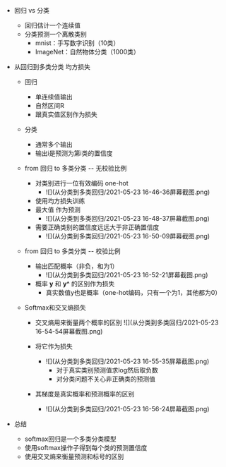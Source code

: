 * 回归 vs 分类

  * 回归估计一个连续值
  * 分类预测一个离散类别
    * mnist：手写数字识别（10类）
    * ImageNet：自然物体分类（1000类）

* 从回归到多类分类 均方损失

  * 回归

    * 单连续值输出
    * 自然区间R
    * 跟真实值区别作为损失

  * 分类

    * 通常多个输出
    * 输出i是预测为第i类的置信度

  * from 回归 to 多类分类 -- 无校验比例

    * 对类别进行一位有效编码 one-hot
      * ![](从分类到多类回归/2021-05-23 16-46-36屏幕截图.png)
    * 使用均方损失训练
    * 最大值 作为预测
      * ![](从分类到多类回归/2021-05-23 16-48-37屏幕截图.png)
    * 需要正确类别的置信度远远大于非正确置信度
      * ![](从分类到多类回归/2021-05-23 16-50-09屏幕截图.png)

  * from 回归 to 多类分类  --  校验比例

    * 输出匹配概率（非负，和为1）
      * ![](从分类到多类回归/2021-05-23 16-52-21屏幕截图.png)
    * 概率 **y** 和 **y^** 的区别作为损失
      * 真实数值y也是概率（one-hot编码，只有一个为1，其他都为0）

  * Softmax和交叉熵损失

    * 交叉熵用来衡量两个概率的区别  ![](从分类到多类回归/2021-05-23 16-54-54屏幕截图.png)

    * 将它作为损失

      * ![](从分类到多类回归/2021-05-23 16-55-35屏幕截图.png)
        * 对于真实类别预测值求log然后取负数
        * 对分类问题不关心非正确类的预测值

    * 其梯度是真实概率和预测概率的区别

      * ![](从分类到多类回归/2021-05-23 16-56-24屏幕截图.png)

        

* 总结
  * softmax回归是一个多类分类模型
  * 使用softmax操作子得到每个类的预测置信度
  * 使用交叉熵来衡量预测和标号的区别